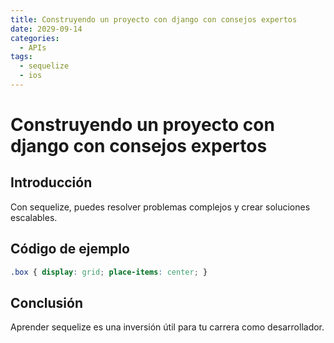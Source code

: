 ```yaml
---
title: Construyendo un proyecto con django con consejos expertos
date: 2029-09-14
categories:
  - APIs
tags:
  - sequelize
  - ios
---
```


# Construyendo un proyecto con django con consejos expertos

## Introducción

Con sequelize, puedes resolver problemas complejos y crear soluciones escalables.

## Código de ejemplo

```css
.box { display: grid; place-items: center; }
```

## Conclusión

Aprender sequelize es una inversión útil para tu carrera como desarrollador.